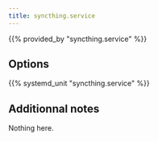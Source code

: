 ```yaml
---
title: syncthing.service
---
```


{{% provided_by "syncthing.service" %}}

## Options

{{% systemd_unit "syncthing.service" %}}

## Additionnal notes

Nothing here.